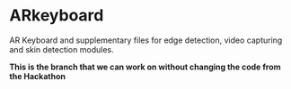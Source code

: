 # ARkeyboard
AR Keyboard and supplementary files for edge detection, video capturing and skin detection modules. 

**This is the branch that we can work on without changing the code from the Hackathon** 


